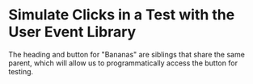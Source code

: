 # Simulate Clicks in a Test with the User Event Library

<TimeStamp start="0:35" end="0:45">

The heading and button for "Bananas" are siblings that share the same parent, which will allow us to programmatically access the button for testing.

</TimeStamp>
